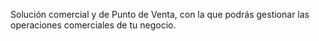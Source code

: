 Solución comercial y de Punto de Venta, con la que podrás gestionar las operaciones comerciales de tu negocio.